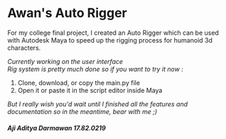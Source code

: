 # **Awan's Auto Rigger**

For my college final project, I created an Auto Rigger which can be used with Autodesk Maya to speed up the rigging process for humanoid 3d characters.

*Currently working on the user interface*  
*Rig system is pretty much done so if you want to try it now :*
1. Clone, download, or copy the main.py file
2. Open it or paste it in the script editor inside Maya

*But I really wish you'd wait until I finished all the features and documentation so in the meantime, bear with me ;)*

###### **Aji Aditya Darmawan 17.82.0219**